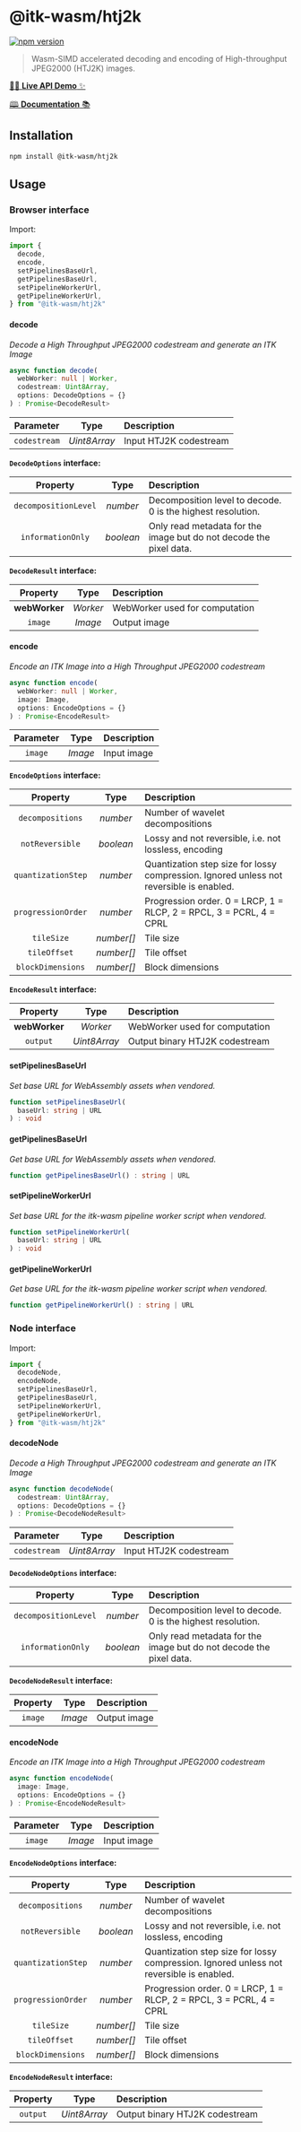 # @itk-wasm/htj2k

[![npm version](https://badge.fury.io/js/@itk-wasm%2Fhtj2k.svg)](https://www.npmjs.com/package/@itk-wasm/htj2k)

> Wasm-SIMD accelerated decoding and encoding of High-throughput JPEG2000 (HTJ2K) images.

[👨‍💻 **Live API Demo** ✨](https://itk-wasm-htj2k-app.on.fleek.co/ ':include :type=iframe width=100% height=800px')

[🕮 **Documentation** 📚](https://itk-wasm-htj2k-docs.on.fleek.co/)

## Installation

```sh
npm install @itk-wasm/htj2k
```

## Usage

### Browser interface

Import:

```js
import {
  decode,
  encode,
  setPipelinesBaseUrl,
  getPipelinesBaseUrl,
  setPipelineWorkerUrl,
  getPipelineWorkerUrl,
} from "@itk-wasm/htj2k"
```

#### decode

*Decode a High Throughput JPEG2000 codestream and generate an ITK Image*

```ts
async function decode(
  webWorker: null | Worker,
  codestream: Uint8Array,
  options: DecodeOptions = {}
) : Promise<DecodeResult>
```

|   Parameter  |     Type     | Description            |
| :----------: | :----------: | :--------------------- |
| `codestream` | *Uint8Array* | Input HTJ2K codestream |

**`DecodeOptions` interface:**

|       Property       |    Type   | Description                                                        |
| :------------------: | :-------: | :----------------------------------------------------------------- |
| `decompositionLevel` |  *number* | Decomposition level to decode. 0 is the highest resolution.        |
|   `informationOnly`  | *boolean* | Only read metadata for the image but do not decode the pixel data. |

**`DecodeResult` interface:**

|    Property   |   Type   | Description                    |
| :-----------: | :------: | :----------------------------- |
| **webWorker** | *Worker* | WebWorker used for computation |
|    `image`    |  *Image* | Output image                   |

#### encode

*Encode an ITK Image into a High Throughput JPEG2000 codestream*

```ts
async function encode(
  webWorker: null | Worker,
  image: Image,
  options: EncodeOptions = {}
) : Promise<EncodeResult>
```

| Parameter |   Type  | Description |
| :-------: | :-----: | :---------- |
|  `image`  | *Image* | Input image |

**`EncodeOptions` interface:**

|      Property      |    Type    | Description                                                                             |
| :----------------: | :--------: | :-------------------------------------------------------------------------------------- |
|  `decompositions`  |  *number*  | Number of wavelet decompositions                                                        |
|   `notReversible`  |  *boolean* | Lossy and not reversible, i.e. not lossless, encoding                                   |
| `quantizationStep` |  *number*  | Quantization step size for lossy compression. Ignored unless not reversible is enabled. |
| `progressionOrder` |  *number*  | Progression order. 0 = LRCP, 1 = RLCP, 2 = RPCL, 3 = PCRL, 4 = CPRL                     |
|     `tileSize`     | *number[]* | Tile size                                                                               |
|    `tileOffset`    | *number[]* | Tile offset                                                                             |
|  `blockDimensions` | *number[]* | Block dimensions                                                                        |

**`EncodeResult` interface:**

|    Property   |     Type     | Description                    |
| :-----------: | :----------: | :----------------------------- |
| **webWorker** |   *Worker*   | WebWorker used for computation |
|    `output`   | *Uint8Array* | Output binary HTJ2K codestream |

#### setPipelinesBaseUrl

*Set base URL for WebAssembly assets when vendored.*

```ts
function setPipelinesBaseUrl(
  baseUrl: string | URL
) : void
```

#### getPipelinesBaseUrl

*Get base URL for WebAssembly assets when vendored.*

```ts
function getPipelinesBaseUrl() : string | URL
```

#### setPipelineWorkerUrl

*Set base URL for the itk-wasm pipeline worker script when vendored.*

```ts
function setPipelineWorkerUrl(
  baseUrl: string | URL
) : void
```

#### getPipelineWorkerUrl

*Get base URL for the itk-wasm pipeline worker script when vendored.*

```ts
function getPipelineWorkerUrl() : string | URL
```

### Node interface

Import:

```js
import {
  decodeNode,
  encodeNode,
  setPipelinesBaseUrl,
  getPipelinesBaseUrl,
  setPipelineWorkerUrl,
  getPipelineWorkerUrl,
} from "@itk-wasm/htj2k"
```

#### decodeNode

*Decode a High Throughput JPEG2000 codestream and generate an ITK Image*

```ts
async function decodeNode(
  codestream: Uint8Array,
  options: DecodeOptions = {}
) : Promise<DecodeNodeResult>
```

|   Parameter  |     Type     | Description            |
| :----------: | :----------: | :--------------------- |
| `codestream` | *Uint8Array* | Input HTJ2K codestream |

**`DecodeNodeOptions` interface:**

|       Property       |    Type   | Description                                                        |
| :------------------: | :-------: | :----------------------------------------------------------------- |
| `decompositionLevel` |  *number* | Decomposition level to decode. 0 is the highest resolution.        |
|   `informationOnly`  | *boolean* | Only read metadata for the image but do not decode the pixel data. |

**`DecodeNodeResult` interface:**

| Property |   Type  | Description  |
| :------: | :-----: | :----------- |
|  `image` | *Image* | Output image |

#### encodeNode

*Encode an ITK Image into a High Throughput JPEG2000 codestream*

```ts
async function encodeNode(
  image: Image,
  options: EncodeOptions = {}
) : Promise<EncodeNodeResult>
```

| Parameter |   Type  | Description |
| :-------: | :-----: | :---------- |
|  `image`  | *Image* | Input image |

**`EncodeNodeOptions` interface:**

|      Property      |    Type    | Description                                                                             |
| :----------------: | :--------: | :-------------------------------------------------------------------------------------- |
|  `decompositions`  |  *number*  | Number of wavelet decompositions                                                        |
|   `notReversible`  |  *boolean* | Lossy and not reversible, i.e. not lossless, encoding                                   |
| `quantizationStep` |  *number*  | Quantization step size for lossy compression. Ignored unless not reversible is enabled. |
| `progressionOrder` |  *number*  | Progression order. 0 = LRCP, 1 = RLCP, 2 = RPCL, 3 = PCRL, 4 = CPRL                     |
|     `tileSize`     | *number[]* | Tile size                                                                               |
|    `tileOffset`    | *number[]* | Tile offset                                                                             |
|  `blockDimensions` | *number[]* | Block dimensions                                                                        |

**`EncodeNodeResult` interface:**

| Property |     Type     | Description                    |
| :------: | :----------: | :----------------------------- |
| `output` | *Uint8Array* | Output binary HTJ2K codestream |
